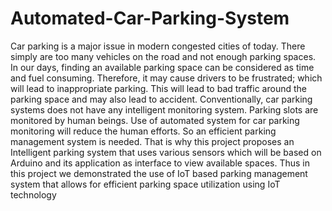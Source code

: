 # Automated-Car-Parking-System

Car parking is a major issue in modern congested cities of today. There simply are too many vehicles on the road and not enough parking spaces.
In our days, finding an available parking space can be considered as time and fuel consuming. 
Therefore, it may cause drivers to be frustrated; which will lead to inappropriate parking. 
This will lead to bad traffic around the parking space and may also lead to accident. 
Conventionally, car parking systems does not have any intelligent monitoring system.
Parking slots are monitored by human beings. 
Use of automated system for car parking monitoring will reduce the human efforts. So an efficient parking management system is needed. 
That is why this project proposes an Intelligent parking system that uses various sensors which will be based on Arduino and its application as interface to view available spaces.
Thus in this project we demonstrated the use of IoT based parking management system that allows for efficient parking space utilization using IoT technology
